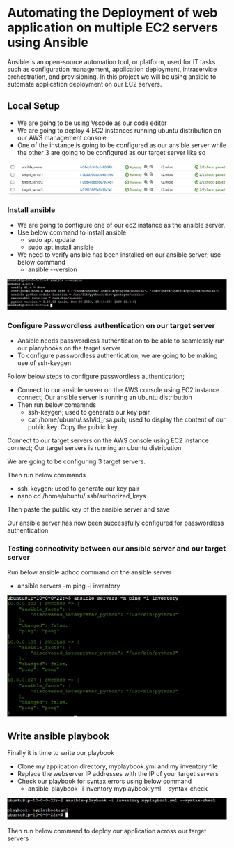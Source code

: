 # Automating the Deployment of web application on multiple EC2 servers using Ansible

Ansible is an open-source automation tool, or platform, used for IT tasks such as configuration management, application deployment, intraservice orchestration, and provisioning.
In this project we will be using ansible to automate application deployment on our EC2 servers.

## Local Setup
- We are going to be using Vscode as our code editor
- We are going to deploy 4 EC2 instances running ubuntu distribution on our AWS management console
- One of the instance is going to be configured as our ansible server while the other 3 are going to be configured as our target server like so

![Alt text](picture/1.JPG)

### Install ansible
- We are going to configure one of our ec2 instance as the ansible server.
- Use below command to install ansible
  - sudo apt update
  - sudo apt install ansible
- We need to verify ansible has been installed on our ansible server; use below command
  - ansible --version

![Alt text](picture/2.JPG)

### Configure Passwordless authentication on our target server
- Ansible needs passwordless authentication to be able to seamlessly run our planybooks on the target server
- To configure passwordless authentication, we are going to be making use of ssh-keygen

Follow below steps to configure passwordless authentication;
- Connect to our ansible server on the AWS console using EC2 instance connect; Our ansible server is running an ubuntu distribution
- Then run below comamnds
  - ssh-keygen; used to generate our key pair
  - cat /home/ubuntu/.ssh/id_rsa.pub; used to display the content of our public key. Copy the public key

Connect to our target servers on the AWS console using EC2 instance connect; Our target servers is running an ubuntu distribution

We are going to be configuring 3 target servers.

Then run below commands
- ssh-keygen;  used to generate our key pair
- nano cd /home/ubuntu/.ssh/authorized_keys

Then paste the public key of the ansible server and save

Our ansible server has now been successfully configured for passwordless authentication.

### Testing connectivity between our ansible server and our target server
Run below ansible adhoc command on the ansible server
- ansible servers -m ping -i inventory

![Alt text](picture/3.JPG)

## Write ansible playbook
Finally it is time to write our playbook

- Clone my application directory, myplaybook.yml and my inventory file
- Replace the webserver IP addresses with the IP of your target servers
- Check our playbook for syntax errors using below command
  - ansible-playbook -i inventory myplaybook.yml --syntax-check

![Alt text](picture/4.JPG)

Then run below command to deploy our application across our target servers












